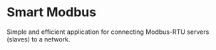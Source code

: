 # Smart Modbus

Simple and efficient application for connecting Modbus-RTU servers (slaves) to a network.
